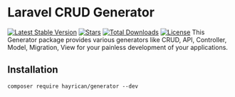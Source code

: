 # Laravel CRUD Generator


[![Latest Stable Version](https://poser.pugx.org/hayrican/generator/v/stable)](https://packagist.org/packages/hayrican/generator)
[![Stars](https://img.shields.io/github/stars/hayrican/generator.svg?style=flat-square)](https://github.com/HayriCan/generator/stargazers)
[![Total Downloads](https://poser.pugx.org/hayrican/generator/downloads)](https://packagist.org/packages/hayrican/generator)
[![License](https://poser.pugx.org/hayrican/generator/license)](https://packagist.org/packages/hayrican/generator)
This Generator package provides various generators like CRUD, API, Controller, Model, Migration, View for your painless development of your applications.


## Installation
```
composer require hayrican/generator --dev
```
